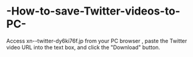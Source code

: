 # -How-to-save-Twitter-videos-to-PC-
Access xn--twitter-dy6ki76f.jp from your PC browser , paste the Twitter video URL into the text box, and click the "Download" button.
